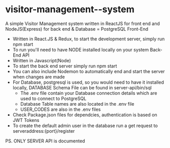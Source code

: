 # visitor-management--system
A simple Visitor Management system written in ReactJS for front end and NodeJS(Express) for back end & Database = PostgreSQL 
Front-End
  - Written in React.JS & Redux, to start the development server, simply run npm start
  - To run you'll need to have NODE installed locally on your system
Back-End API
  - Written in Javascript(Node)
  - To start the back end server simply run npm start
  - You can also include Nodemon to automatically end and start the server when changes are made
  - For Database, postgresql is used, so you would need to have it installed locally, DATABASE Schema File can be found in server-api/bin/sql
    - The .env file contain your Database connection details which are used to connect to PostgreSQL
    - Database Table names are also located in the .env file 
    - USER_CODES are also in the .env files
  - Check Package.json files for dependcies, authentication is based on JWT Tokens
  - To create the default admin user in the database run a get request to serveraddress:{port}/register
  
  PS. ONLY SERVER API is documented 
